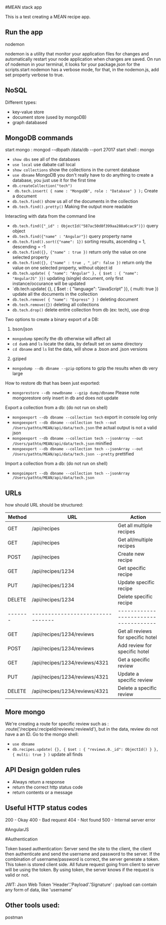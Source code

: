#MEAN stack app

This is a test creating a MEAN recipe app.

## Run the app
nodemon

nodemon is a utility that monitor your application files for changes and automatically restart your node application when changes are saved.
On run of nodemon in your terminal, it looks for your package.json for the scripts.start
nodemon has a verbose mode, for that, in the nodemon.js, add set property verbose to true.

## NoSQL

Different types:

 * key-value store
 * document store (used by mongoDB)
 * graph databased

## MongoDB commands
start mongo : mongod --dbpath /data/db --port 27017
start shell : mongo


- `show dbs` see all of the databases
- `use local` use dabate call local
- `show collections` show the collections in the current database
- `use dbname` MongoDB you don't really have to do anything to create a database, you just use it for the first time
- `db.createCollection("tech")`
- ` db.tech.insert(
	    {
	      name : "MongoDB",
	      role : "Database"
    	}
	);` Create a document
- `db.tech.find()` show us all of the documents in the collection
- `db.tech.find().pretty()` Making the output more readable

Interacting with data from the command line

- `db.tech.find({"_id" : ObjectId("587ac50d8f399aa288a6cac9")})` query object
- `db.tech.find({"name" : "Angular"})` query property name
- `db.tech.find().sort({"name": 1})` sorting results, ascending = 1, descending = -1
- `db.tech.find({}, {"name" : true })` return only the value on one selected property
- `db.tech.find({}, {"name" : true , "_id": false })` return only the value on one selected property, without object id
- `db.tech.update(
	{ "name": "Angular" },
	{ $set : { "name": "AngularJS" }})` updating (single) document, only first instance/occurance will be updated
- `db.tech.update(
	{},
	{ $set : { "language": "JavaScript" }},
	{ multi: true }) update all the documents in the collection
- `db.tech.remove( { "name": "Express" } )` deleting document
- `db.tech.remove({})` deleting all collections
- `db.tech.drop()` delete entire collection from db (ex: tech), use drop

Two options to create a binary export of a DB:

 1) bson/json
 - `mongodump` specify the db otherwise will affect all
 - `cd dumb` and `ls` locate the data, by default set on same directory
 - `cd dbname` and `ls` list the data, will show a .bson and .json versions

 2) gziped
 - `mongodump --db dbname --gzip` options to gzip the results when db very large

How to restore db that has been just exported:
- `mongorestore --db newdbname --gzip dump/dbname`
Please note mongorestore only insert in db and does not update

Export a collection from a db: (do not run on shell)
- `mongoexport --db dbname --collection tech` export in console log only
- `mongoexport --db dbname --collection tech --out /Users/pathto/MEAN/api/data/tech.json` the actual output is not a valid json
- `mongoexport --db dbname --collection tech --jsonArray --out /Users/pathto/MEAN/api/data/tech.json` minified
- `mongoexport --db dbname --collection tech --jsonArray --out /Users/pathto/MEAN/api/data/tech.json --pretty` prettified

Import a collection from a db: (do not run on shell)
- `mongoimport --db dbname --collection tech --jsonArray /Users/pathto/MEAN/api/data/tech.json`

## URLs
how should URL should be structured:

Method | URL                            | Action
-------|--------------------------------|-----------------------------------
GET    | /api/recipes                   | Get all multiple recipes
GET    | /api/recipes                   | Get all/multiple recipes
POST   | /api/recipes                   | Create new recipe
GET    | /api/recipes/1234              | Get specific recipe
PUT    | /api/recipes/1234              | Update specific recipe
DELETE | /api/recipes/1234              | Delete specific recipe
-------|--------------------------------|------------------------------------
GET    | /api/recipes/1234/reviews      | Get all reviews for specific hotel
POST   | /api/recipes/1234/reviews      | Add review for specific hotel
GET    | /api/recipes/1234/reviews/4321 | Get a specific review
PUT    | /api/recipes/1234/reviews/4321 | Update a specific review
DELETE | /api/recipes/1234/reviews/4321 | Delete a specific review


## More mongo
We're creating a route for specific review such as : .route('/recipes/:recipeId/reviews/:reviewId'), but in the data, review do not have a an ID.
Go to the mongo shell:

 - `use dbname`
 - `db.recipes.update(
  {},
  {
    $set : {
      "reviews.0._id": ObjectId()
    }
  },
  {
    multi: true
  }
)`  update all finds


## API Design golden rules
  - Always return a response
  - return the correct http status code
  - return contents or a message

## Useful HTTP status codes
200 - Okay
400 - Bad request
404 - Not found
500 - Internal server error


#AngularJS

#Authentication

Token based authentication:
Server send the site to the client, the client then authenticate and send the username and password to the server. If the combination of username/password is correct, the server generate a token. This token is stored client side.
All future request going from client to server will be using the token. By using token, the server knows if the request is valid or not.

JWT: Json Web Token
'Header'.'Payload'.'Signature' : payload can contain any form of data, like 'username'

## Other tools used:
postman